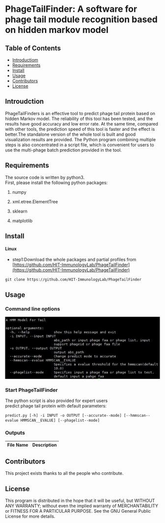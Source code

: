 # PhageTailFinder: A software for phage tail module recognition based on hidden markov model
## Table of Contents
- [Introductiom](#introudction)
- [Requirements](#requirements)
- [Install](#install)
- [Usage](#usage)
- [Contributors](#contributors)
- [License](#license)
## Introudction
PhageTailFinders is an effective tool to predict phage tail protein based on hidden Markov model. The reliability of this tool has been tested, and the results have good accuracy and low error rate. At the same time, compared with other tools, the prediction speed of this tool is faster and the effect is better.The standalone version of the whole tool is built and good visualization results are provided. The Python program combining multiple steps is also concentrated in a script file, which is convenient for users to use the multi-phage batch prediction provided in the tool.
## Requirements ##
The source code is written by python3. <br>
First, please install the following python packages:

1. numpy
 
2. xml.etree.ElementTree
 
3. sklearn

4. matplotlib

## Install ##
#### Linux
- step1:Download the whole packages and partial profiles from [https://github.com/HIT-ImmunologyLab/PhageTailFinder](https://github.com/HIT-ImmunologyLab/PhageTailFinder)
```
git clone https://github.com/HIT-ImmunologyLab/PhageTailFinder
```

## Usage
### Command line options

![image](https://github.com/HIT-ImmunologyLab/PhageTailFinder/blob/main/image/useage.png)

### Start PhageTailFinder

The python script is also provided for expert users<br>
predict phage tail protein with default parameters:

```
predict.py [-h] -i INPUT -o OUTPUT [--accurate--mode] [--hmmscan--evalue HMMSCAN__EVALUE] [--phagelist--mode]

```

### Outputs

File Name | Description
---|---
 
## Contributors
This project exists thanks to all the people who contribute.

## License

This program is distributed in the hope that it will be useful, but WITHOUT ANY WARRANTY; without even the implied warranty of MERCHANTABILITY or FITNESS FOR A PARTICULAR PURPOSE. See the GNU General Public License for more details.
